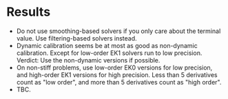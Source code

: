 # Results

* Do not use smoothing-based solvers if you only care about the terminal value. Use filtering-based solvers instead.
* Dynamic calibration seems be at most as good as non-dynamic calibration. Except for low-order EK1 solvers run to low precision.
Verdict: Use the non-dynamic versions if possible.
* On non-stiff problems, use low-order EK0 versions for low precision, and high-order EK1 versions for high precision. Less than 5 derivatives count as "low order", and more than 5 derivatives count as "high order".
* TBC.
